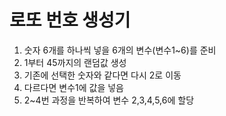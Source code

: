# 로또 번호 생성기 

1. 숫자 6개를 하나씩 넣을 6개의 변수(변수1~6)를 준비
2. 1부터 45까지의 랜덤값 생성
3. 기존에 선택한 숫자와 같다면 다시 2로 이동
4. 다르다면 변수1에 값을 넣음
5. 2~4번 과정을 반복하여 변수 2,3,4,5,6에 할당
